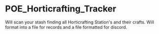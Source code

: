 # POE_Horticrafting_Tracker
Will scan your stash finding all Horticrafting Station's and their crafts. Will format into a file for records and a file formatted for discord.
